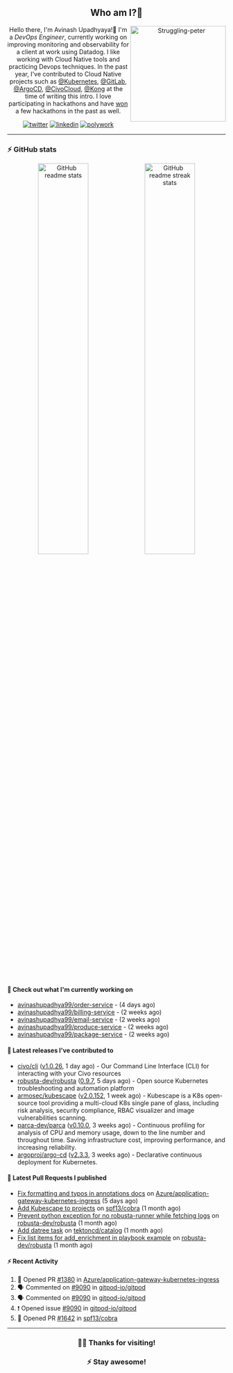 <div align='center'>
  
## Who am I?🤔

<img align="right" width="220" src="https://media.giphy.com/media/YFkpsHWCsNUUo/giphy.gif" alt="Struggling-peter" />

Hello there, I'm Avinash Upadhyaya!👋 I'm a _DevOps Engineer_, currently working on improving monitoring and observability for a client at work using Datadog. I like working with Cloud Native tools and practicing Devops techniques. In the past year, I've contributed to Cloud Native projects such as [@Kubernetes](https://github.com/pulls?q=is%3Apr+author%3Aavinashupadhya99+archived%3Afalse+user%3Akubernetes), [@GitLab](https://gitlab.com/groups/gitlab-org/-/merge_requests?scope=all&state=all&author_username=avinashupadhya99), [@ArgoCD](https://github.com/pulls?q=is%3Apr+author%3Aavinashupadhya99+archived%3Afalse+user%3Aargoproj), [@CivoCloud](https://github.com/pulls?q=is%3Apr+author%3Aavinashupadhya99+archived%3Afalse+user%3Acivo), [@Kong](https://github.com/pulls?q=is%3Apr+author%3Aavinashupadhya99+archived%3Afalse+user%3AKong) at the time of writing this intro. I love participating in hackathons and have [won](https://devpost.com/avinashupadhya99) a few hackathons in the past as well.


[![twitter](https://img.shields.io/badge/-@avinash__ukr-%231DA1F2?style=for-the-badge&logo=twitter&logoColor=ffffff)](https://twitter.com/avinash_ukr)
[![linkedin](https://img.shields.io/badge/-Avinash%20Upadhyaya-%230A67C3?style=for-the-badge&logo=linkedin&logoColor=ffffff)](https://www.linkedin.com/in/avinash-upadhyaya/)
[![polywork](https://img.shields.io/badge/-@avinashupadhya99-%23338BFF?style=for-the-badge&logo=polywork&logoColor=ffffff)](https://www.polywork.com/avinashupadhya99)

---

</div>

### ⚡ GitHub stats

<p align="center">
  <img width="48%" src="https://github-readme-stats.vercel.app/api?username=avinashupadhya99&show_icons=true&theme=tokyonight" alt="GitHub readme stats" />
  <img width="48%" src="https://github-readme-streak-stats.herokuapp.com?user=avinashupadhya99&theme=dark&hide_border=true&date_format=M%20j%5B%2C%20Y%5D" alt="GitHub readme streak stats" />
</p>

#### 👷 Check out what I'm currently working on

- [avinashupadhya99/order-service](https://github.com/avinashupadhya99/order-service) -  (4 days ago)
- [avinashupadhya99/billing-service](https://github.com/avinashupadhya99/billing-service) -  (2 weeks ago)
- [avinashupadhya99/email-service](https://github.com/avinashupadhya99/email-service) -  (2 weeks ago)
- [avinashupadhya99/produce-service](https://github.com/avinashupadhya99/produce-service) -  (2 weeks ago)
- [avinashupadhya99/package-service](https://github.com/avinashupadhya99/package-service) -  (2 weeks ago)

#### 🔭 Latest releases I've contributed to

- [civo/cli](https://github.com/civo/cli) ([v1.0.26](https://github.com/civo/cli/releases/tag/v1.0.26), 1 day ago) - Our Command Line Interface (CLI) for interacting with your Civo resources
- [robusta-dev/robusta](https://github.com/robusta-dev/robusta) ([0.9.7](https://github.com/robusta-dev/robusta/releases/tag/0.9.7), 5 days ago) - Open source Kubernetes troubleshooting and automation platform
- [armosec/kubescape](https://github.com/armosec/kubescape) ([v2.0.152](https://github.com/armosec/kubescape/releases/tag/v2.0.152), 1 week ago) - Kubescape is a K8s open-source tool providing a multi-cloud K8s single pane of glass, including risk analysis, security compliance, RBAC visualizer and image vulnerabilities scanning. 
- [parca-dev/parca](https://github.com/parca-dev/parca) ([v0.10.0](https://github.com/parca-dev/parca/releases/tag/v0.10.0), 3 weeks ago) - Continuous profiling for analysis of CPU and memory usage, down to the line number and throughout time. Saving infrastructure cost, improving performance, and increasing reliability.
- [argoproj/argo-cd](https://github.com/argoproj/argo-cd) ([v2.3.3](https://github.com/argoproj/argo-cd/releases/tag/v2.3.3), 3 weeks ago) - Declarative continuous deployment for Kubernetes.

#### 🔨 Latest Pull Requests I published

- [Fix formatting and typos in annotations docs](https://github.com/Azure/application-gateway-kubernetes-ingress/pull/1380) on [Azure/application-gateway-kubernetes-ingress](https://github.com/Azure/application-gateway-kubernetes-ingress) (5 days ago)
- [Add Kubescape to projects](https://github.com/spf13/cobra/pull/1642) on [spf13/cobra](https://github.com/spf13/cobra) (1 month ago)
- [Prevent python exception for no robusta-runner while fetching logs](https://github.com/robusta-dev/robusta/pull/250) on [robusta-dev/robusta](https://github.com/robusta-dev/robusta) (1 month ago)
- [Add datree task](https://github.com/tektoncd/catalog/pull/936) on [tektoncd/catalog](https://github.com/tektoncd/catalog) (1 month ago)
- [Fix list items for add_enrichment in playbook example](https://github.com/robusta-dev/robusta/pull/246) on [robusta-dev/robusta](https://github.com/robusta-dev/robusta) (1 month ago)

#### ⚡ Recent Activity

<!--START_SECTION:activity-->
1. 💪 Opened PR [#1380](https://github.com/Azure/application-gateway-kubernetes-ingress/pull/1380) in [Azure/application-gateway-kubernetes-ingress](https://github.com/Azure/application-gateway-kubernetes-ingress)
2. 🗣 Commented on [#9090](https://github.com/gitpod-io/gitpod/issues/9090) in [gitpod-io/gitpod](https://github.com/gitpod-io/gitpod)
3. 🗣 Commented on [#9090](https://github.com/gitpod-io/gitpod/issues/9090) in [gitpod-io/gitpod](https://github.com/gitpod-io/gitpod)
4. ❗️ Opened issue [#9090](https://github.com/gitpod-io/gitpod/issues/9090) in [gitpod-io/gitpod](https://github.com/gitpod-io/gitpod)
5. 💪 Opened PR [#1642](https://github.com/spf13/cobra/pull/1642) in [spf13/cobra](https://github.com/spf13/cobra)
<!--END_SECTION:activity-->



---

<div align='center'>
  
### 🙇‍♂️ Thanks for visiting!
### ⚡ Stay awesome!
  
</div>


